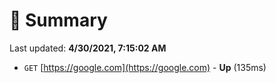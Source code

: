 # 📖 Summary
Last updated: **4/30/2021, 7:15:02 AM**

- `GET` [https://google.com](https://google.com) - **Up** (135ms)

